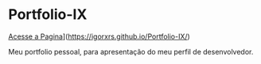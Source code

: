 # Portfolio-IX

[Acesse a Pagina]([)](https://igorxrs.github.io/Portfolio-IX/)

Meu portfolio pessoal, para apresentação do meu perfil de desenvolvedor.
